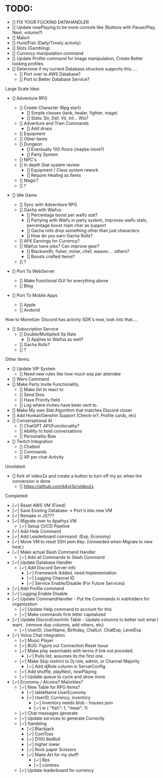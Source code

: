 # TODO:

- [] FIX YOUR FUCKING DATAHANDLER
- [] Update nowPlaying to be more console like (Buttons with Pause/Play, Next, volume?)
- [] Malort
- [] Hunt/Fish (Daily/Timely activity)
- [] Slots (Gambling)
- [] Currency manipulation command
- [] Update Profile command for Image manipulation, Create Better looking profiles
- [] Determine if my current Database structure supports this.....
  - [] Port over to AWS Database? 
  - [] Port to Better Database Service?

Large Scale Idea:
- [] Adventure RPG
  - [] Create Character (Rpg start)
    - [] Simple classes (tank, healer, fighter, mage) 
    - [] Stats: Str, Def, Vit, Int... Wis?
  - [] Adventure and Train Commands
    - [] Add drops
  - [] Equipment
  - [] Other Items
  - [] Dungeon 
    - [] Eventually 100 floors (maybe more?)
    - [] Party System
  - [] NPC's
  - [] In depth Stat system review
    - [] Equipment / Class system rework
    - [] Require Healing as Items
  - [] Magic?
  - [] ? 
- [] Idle Game
  - [] Sync with Advernture RPG
  - [] Gacha with Waifus
    - [] Percentage boost per waifu stat?
    - [] Partying with Waifu in party system, improves waifu stats, percentage boost main char as support
    - [] Gacha rolls drop something other than just characters
    - [] How do you earn Gacha Rolls?
  - [] AFK Earnings for Currency?
  - [] Waifus have jobs? Can improve gear?
    - [] Blacksmith, fisher, miner, chef, weaver.... others?
    - [] Boosts crafted Items?
  - [] ?

- [] Port To WebServer
  - [] Make Functional GUI for everything above
  - [] Blog
- [] Port To Mobile Apps
  - [] Apple
  - [] Andorid

How to Monetize: 
Discord has activity SDK's now, look into that....
- [] Subscription Service
  - [] Double/Multiplied Xp Rate
    - [] Applies to Waifus as well?
  - [] Gacha Rolls?
  - [] ?

Other Items:
- [] Update VIP System
  - [] Need new rules like how much exp per attendee
- [] Warn Command
- [] Make Party Invite Functionality.
  - [] Make list to react to
  - [] Send Dms
  - [] Have Priority field
  - [] Log where invites have been sent to.
- [] Make My own Stat Algorithm that matches Discord closer
- [] Add Honkai/Genshin Support (Check-in?, Profile cards, etc)
- [] Conversational AI
  - [] ChatGPT API/Functionality?
  - [] Abillity to hold conversations
  - [] Personality Bias
- [] Twitch Integration
  - [] Chatbot
  - [] Commands
  - [] XP per chat Activity

Unrelated:
- [] fork of video2x and create a button to turn off my pc when the conversion is done
  - [] https://github.com/k4yt3x/video2x

Completed:
- [✓] Reset AWS VM (Fixed)
- [✓] Save Existing Database -> Port it into new VM
- [✓] Remake in JS???
- [✓] Migrate over to Apathys VM
  - [✓] Setup CI/CD Pipeline
- [✓] Add Help Command
- [✓] Add Leaderboard command. (Exp, Economy)
- [✓] Move VM to reset SSH pem Key. (Unneeded when Migrate to new host.)
- [✓] Make actual Slash Command Handler
  - [✓] Add all Commands to Slash Command
- [✓] Update Database Handler
  - [✓] Add Discord Server info
      - [✓] Framework Added, need Implementation
    - [✓] Logging Channel ID
    - [✓] Service Enable/Disable (For Future Services)
- [✓] Add Profile command
- [✓] Logging Enable Disable
- [✓] Update CommandHandler - Put the Commands in subfolders for organization
  - [✓] Update Help command to account for this.
  - [✓] Make commands first letter capitalized  
- [✓] Update DiscordUserInfo Table - Update columns to better suit what I want.. (remove dup columns, add others, etc) 
  - [✓] UserID, UserName, Birthday, ChatLvl, ChatExp, LevelExp
- [✓] Voice Chat integration
  - [✓] Music Player
  - [✓] BUG: Figure out Connection Reset Issue
  - [✓] Make play searchable with terms if link not provided.
    - [✓] Pulls list, assumes its the first one
  - [✓] Make Skip restrict to Dj role, admin, or Channel Majority
    - [✓] Add djRole column in ServerConfig 
  - [✓] Add shuffle, playNext, nowPlaying
  - [✓] Update queue to cycle and show more. 
- [✓] Economy / Alcoins? Malorkles?
  - [✓] New Table for RPG Items?
    - [✓] tableName UserEconomy
    - [✓] UserID, Currency, inventory
      - [✓] Inventory needs blob - houses json
       - [✓] ie { "fish": 1, "meat": 1}
  - [✓] Chat messages generate
  - [✓] Update services to generate Correctly
  - [✓] Gambling
    - [✓] Blackjack
    - [✓] CoinToss
    - [✓] D100 BetRoll 
    - [✓] higher lower
    - [✓] Rock paper Scissors
    - [✓] Make Art for my stuff!
      - [✓] Rps
      - [✓] cointoss
  - [✓] Update leaderboard for currency
